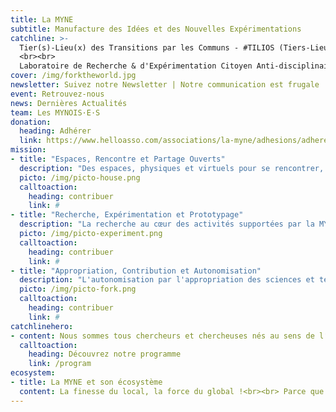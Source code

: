 ```yaml
---
title: La MYNE
subtitle: Manufacture des Idées et des Nouvelles Expérimentations
catchline: >-
  Tier(s)-Lieu(x) des Transitions par les Communs - #TILIOS (Tiers-Lieux Libres et Open-Source)
  <br><br>
  Laboratoire de Recherche & d'Expérimentation Citoyen Anti-disciplinaire
cover: /img/forktheworld.jpg
newsletter: Suivez notre Newsletter | Notre communication est frugale
event: Retrouvez-nous
news: Dernières Actualités
team: Les MYNOIS·E·S
donation:
  heading: Adhérer
  link: https://www.helloasso.com/associations/la-myne/adhesions/adherer-a-la-myne-en-2018
mission:
- title: "Espaces, Rencontre et Partage Ouverts"
  description: "Des espaces, physiques et virtuels pour se rencontrer, échanger, partager, travailler et expérimenter: Le Seri[O]us Space - pour Coworker, le N[O]t So Seri[O]us Space - pour Coparler, le Lab[O] - pour expérimenter, l'Atel[I]er - pour créer, le Jardin - pour vos envies permacoles et la communauté."
  picto: /img/picto-house.png
  calltoaction:
    heading: contribuer
    link: #
- title: "Recherche, Expérimentation et Prototypage"
  description: "La recherche au cœur des activités supportées par la MYNE: c'est un Laboratoire ouvert citoyen s'appuyant sur l'expérimentation libre et ouverte, au sein d'espaces physique et au delà. C'est un espace, non défini, de liberté et d'expérimentation au service des projet citoyens soutenables, par toutes et tous."
  picto: /img/picto-experiment.png
  calltoaction:
    heading: contribuer
    link: #
- title: "Appropriation, Contribution et Autonomisation"
  description: "L'autonomisation par l'appropriation des sciences et techniques et de la complexité du monde, ainsi que par le faire et l'apprentissage pair-à-pair est facilitée et permise par la contribution de toutes et tous. Le commun sert ici tant de valeur que de pratique à la mise en capacité d'agir au sein de la communauté."
  picto: /img/picto-fork.png
  calltoaction:
    heading: contribuer
    link: #
catchlinehero:
- content: Nous sommes tous chercheurs et chercheuses nés au sens de l‘expérimentateur qui teste et valide ou invalide ses hypothèses au travers de l’expérience, ou de l’inventeur qui va à la découverte des possibles - L'Aventure Ordinaire, Rapport d'Activité 2015 La Paillasse Saône.
  calltoaction:
    heading: Découvrez notre programme
    link: /program
ecosystem:
- title: La MYNE et son écosystème
  content: La finesse du local, la force du global !<br><br> Parce que la communauté de la MYNE repose sur des modes de partenariat, de collaboration et d’intelligence collective s'incarnant dans des démarches de réciprocité, elle s’inscrit dans un écosystème fortement interconnecté globalement et soudé localement.
---
```

